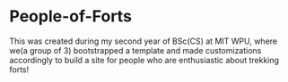 # People-of-Forts
This was created during my second year of BSc(CS) at MIT WPU, where we(a group of 3) bootstrapped a template and made customizations accordingly to build a site for people who are enthusiastic about trekking forts!
